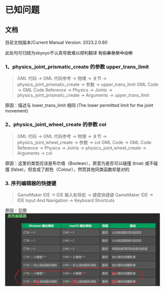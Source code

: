 # 已知问题

## 文档

目前文档版本/Current Manual Version: 2023.2.0.60

此处均可归结为sbyoyo不认真导致难以顺利翻译 ~~有些甚至至今没修~~

### 1、physics_joint_prismatic_create 的参数 upper_trans_limit

> GML 代码 -> GML 代码参考 -> 物理 -> 关节 -> physics_joint_prismatic_create -> 参数 -> upper_trans_limit
> GML Code -> GML Code Reference -> Physics -> Joints -> physics_joint_prismatic_create -> Arguments -> upper_trans_limit

原因：描述与 lower_trans_limit 相同 (The lower permitted limit for the joint movement)

### 2、physics_joint_wheel_create 的参数 col

> GML 代码 -> GML 代码参考 -> 物理 -> 关节 -> physics_joint_wheel_create -> 参数 -> col
> GML Code -> GML Code Reference -> Physics -> Joints -> physics_joint_wheel_create -> Arguments -> col

原因：这里的类型应该是布尔值（Boolean），原意为是否可以碰撞 (true) 或不碰撞 (false)，但变成了颜色（Colour），然而其他同类函数却是对的

### 3. 序列编辑器的快捷键

> GameMaker IDE -> IDE 输入和导航 -> 键盘快捷键
> GameMaker IDE -> IDE Input And Navigation -> Keyboard Shortcuts

原因：见图
![bug1](images/bug1.png)
